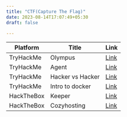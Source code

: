 ```yaml
---
title: "CTF(Capture The Flag)"
date: 2023-08-14T17:07:49+05:30
draft: false

---
```



| Platform | Title | Link |
| -------- | -------- | -------- |
| TryHackMe   | Olympus   | [Link](/categories/tryhackme/olympus/) |
| TryHackMe   | Agent   | [Link](/categories/tryhackme/agent/)  |
| TryHackMe   | Hacker vs Hacker   | [Link](/categories/tryhackme/hackervshacker/)  |
| TryHackMe   | Intro to docker  | [Link](/categories/tryhackme/introtodocker/)  |
| HackTheBox   | Keeper  | [Link](/categories/tryhackme/keeper/)  |
| HackTheBox   | Cozyhosting  | [Link](/categories/tryhackme/cozyhosting/)  |
